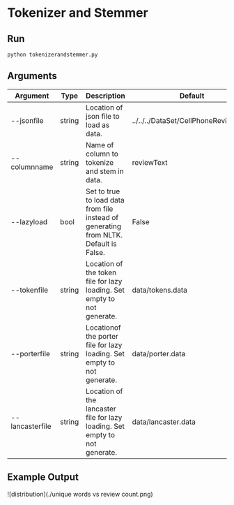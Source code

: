 # Tokenizer and Stemmer

## Run

```shell
python tokenizerandstemmer.py 
```

## Arguments

| Argument        | Type   | Description                                                  | Default                               |
| --------------- | ------ | ------------------------------------------------------------ | ------------------------------------- |
| --jsonfile      | string | Location of json file to load as data.                       | ../../../DataSet/CellPhoneReview.json |
| --columnname    | string | Name of column to tokenize and stem in data.                 | reviewText                            |
| --lazyload      | bool   | Set to true to load data from file instead of generating from NLTK. Default is False. | False                                 |
| --tokenfile     | string | Location of the token file for lazy loading. Set empty to not generate. | data/tokens.data                      |
| --porterfile    | string | Locationof the porter file for lazy loading. Set empty to not generate. | data/porter.data                      |
| --lancasterfile | string | Location of the lancaster file for lazy loading. Set empty to not generate. | data/lancaster.data                   |

## Example Output

 ![distribution](./unique words vs review count.png)
